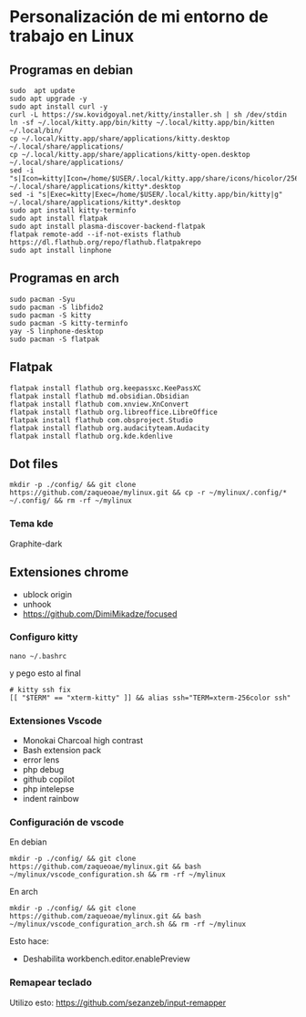 # Personalización de mi entorno de trabajo en Linux

## Programas en debian
```
sudo  apt update
sudo apt upgrade -y
sudo apt install curl -y
curl -L https://sw.kovidgoyal.net/kitty/installer.sh | sh /dev/stdin
ln -sf ~/.local/kitty.app/bin/kitty ~/.local/kitty.app/bin/kitten ~/.local/bin/
cp ~/.local/kitty.app/share/applications/kitty.desktop ~/.local/share/applications/
cp ~/.local/kitty.app/share/applications/kitty-open.desktop ~/.local/share/applications/
sed -i "s|Icon=kitty|Icon=/home/$USER/.local/kitty.app/share/icons/hicolor/256x256/apps/kitty.png|g" ~/.local/share/applications/kitty*.desktop
sed -i "s|Exec=kitty|Exec=/home/$USER/.local/kitty.app/bin/kitty|g" ~/.local/share/applications/kitty*.desktop
sudo apt install kitty-terminfo
sudo apt install flatpak
sudo apt install plasma-discover-backend-flatpak
flatpak remote-add --if-not-exists flathub https://dl.flathub.org/repo/flathub.flatpakrepo
sudo apt install linphone
```

## Programas en arch
```
sudo pacman -Syu
sudo pacman -S libfido2
sudo pacman -S kitty
sudo pacman -S kitty-terminfo
yay -S linphone-desktop
sudo pacman -S flatpak
```

## Flatpak
```
flatpak install flathub org.keepassxc.KeePassXC
flatpak install flathub md.obsidian.Obsidian
flatpak install flathub com.xnview.XnConvert
flatpak install flathub org.libreoffice.LibreOffice
flatpak install flathub com.obsproject.Studio
flatpak install flathub org.audacityteam.Audacity
flatpak install flathub org.kde.kdenlive
```


## Dot files
```
mkdir -p ./config/ && git clone https://github.com/zaqueoae/mylinux.git && cp -r ~/mylinux/.config/* ~/.config/ && rm -rf ~/mylinux
```

### Tema kde
Graphite-dark


## Extensiones chrome
- ublock origin
- unhook
- https://github.com/DimiMikadze/focused


### Configuro kitty
```
nano ~/.bashrc
```
y pego esto al final
```
# kitty ssh fix
[[ "$TERM" == "xterm-kitty" ]] && alias ssh="TERM=xterm-256color ssh"
```

### Extensiones Vscode
- Monokai Charcoal high contrast
- Bash extension pack
- error lens
- php debug
- github copilot
- php intelepse
- indent rainbow

### Configuración de vscode
En debian
```
mkdir -p ./config/ && git clone https://github.com/zaqueoae/mylinux.git && bash ~/mylinux/vscode_configuration.sh && rm -rf ~/mylinux
```
En arch
```
mkdir -p ./config/ && git clone https://github.com/zaqueoae/mylinux.git && bash ~/mylinux/vscode_configuration_arch.sh && rm -rf ~/mylinux

```


Esto hace:
- Deshabilita workbench.editor.enablePreview


### Remapear teclado
Utilizo esto: https://github.com/sezanzeb/input-remapper
